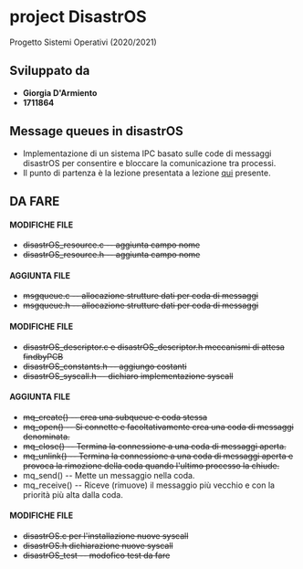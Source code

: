 # project DisastrOS
Progetto Sistemi Operativi (2020/2021)

## Sviluppato da
- **Giorgia D'Armiento**
- **1711864**

## Message queues in disastrOS 
- Implementazione di un sistema IPC basato sulle code di messaggi disastrOS per consentire e bloccare la comunicazione tra processi.
- Il punto di partenza è la lezione presentata a lezione [qui](https://gitlab.com/grisetti/sistemi_operativi_2019_20/-/tree/master/source/08_disastrOS/disastrOS_04_resources) presente.

## DA FARE

#### MODIFICHE FILE
- <del>disastrOS_resource.c -- aggiunta campo nome</del>
- <del>disastrOS_resource.h -- aggiunta campo nome</del> 

#### AGGIUNTA FILE
- <del>msgqueue.c -- allocazione strutture dati per coda di messaggi</del>
- <del>msgqueue.h -- allocazione strutture dati per coda di messaggi</del>

#### MODIFICHE FILE
- <del>disastrOS_descriptor.c e disastrOS_descriptor.h meccanismi di attesa findbyPCB</del>
- <del>disastrOS_constants.h -- aggiungo costanti</del>
- <del>disastrOS_syscall.h -- dichiaro implementazione syscall</del>

#### AGGIUNTA FILE
- <del>mq_create() -- crea una subqueue e coda stessa</del>
- <del>mq_open() -- Si connette e facoltativamente crea una coda di messaggi denominata.</del>
- <del>mq_close() -- Termina la connessione a una coda di messaggi aperta.</del>
- <del>mq_unlink() -- Termina la connessione a una coda di messaggi aperta e provoca la rimozione della coda quando l'ultimo processo la chiude.</del>
- mq_send() -- Mette un messaggio nella coda.
- mq_receive() -- Riceve (rimuove) il messaggio più vecchio e con la priorità più alta dalla coda.

#### MODIFICHE FILE
- <del>disastrOS.c per l'installazione nuove syscall</del>
- <del>disastrOS.h dichiarazione nuove syscall</del>
- <del>disastrOS_test -- modofico test da fare</del>


